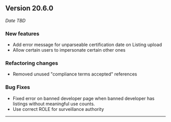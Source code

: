 
## Version 20.6.0
_Date TBD_

### New features
* Add error message for unparseable certification date on Listing upload
* Allow certain users to impersonate certain other ones

### Refactoring changes
* Removed unused "compliance terms accepted" references

### Bug Fixes
* Fixed error on banned developer page when banned developer has listings without meaningful use counts.
* Use correct ROLE for surveillance authority

---
